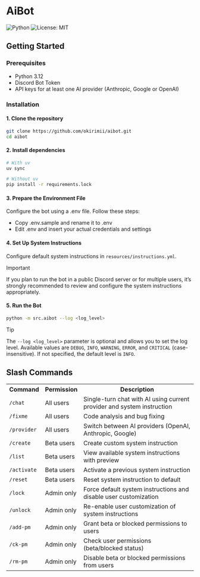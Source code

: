 # AiBot

![Python](https://img.shields.io/badge/Python-3.12-blue.svg?logo=python&logoColor=white&style=flat&labelColor=24292e)
![License: MIT](https://img.shields.io/badge/License-MIT-yellow.svg)

## Getting Started

### Prerequisites

- Python 3.12
- Discord Bot Token
- API keys for at least one AI provider (Anthropic, Google or OpenAI)

### Installation

#### 1. Clone the repository

```bash
git clone https://github.com/okirimii/aibot.git
cd aibot
```

#### 2. Install dependencies

```bash
# With uv
uv sync

# Without uv
pip install -r requirements.lock
```

#### 3. Prepare the Environment File

Configure the bot using a .env file. Follow these steps:

- Copy .env.sample and rename it to .env
- Edit .env and insert your actual credentials and settings

#### 4. Set Up System Instructions

Configure default system instructions in `resources/instructions.yml`.

> [!IMPORTANT]
> If you plan to run the bot in a public Discord server or for multiple users, it’s strongly recommended to review and configure the system instructions appropriately.

#### 5. Run the Bot

```bash
python -m src.aibot --log <log_level>
```

> [!TIP]
> The `--log <log_level>` parameter is optional and allows you to set the log level.
> Available values are `DEBUG`, `INFO`, `WARNING`, `ERROR`, and `CRITICAL` (case-insensitive).
> If not specified, the default level is `INFO`.


## Slash Commands

<table>
    <tr>
        <th>Command</th>
        <th>Permission</th>
        <th>Description</th>
    </tr>
    <tr>
        <td><code>/chat</code></td>
        <td>All users</td>
        <td>Single-turn chat with AI using current provider and system instruction</td>
    </tr>
    <tr>
        <td><code>/fixme</code></td>
        <td>All users</td>
        <td>Code analysis and bug fixing</td>
    </tr>
    <tr>
        <td><code>/provider</code></td>
        <td>All users</td>
        <td>Switch between AI providers (OpenAI, Anthropic, Google)</td>
    </tr>
    <tr>
        <td><code>/create</code></td>
        <td>Beta users</td>
        <td>Create custom system instruction</td>
    </tr>
    <tr>
        <td><code>/list</code></td>
        <td>Beta users</td>
        <td>View available system instructions with preview</td>
    </tr>
    <tr>
        <td><code>/activate</code></td>
        <td>Beta users</td>
        <td>Activate a previous system instruction</td>
    </tr>
    <tr>
        <td><code>/reset</code></td>
        <td>Beta users</td>
        <td>Reset system instruction to default</td>
    </tr>
    <tr>
        <td><code>/lock</code></td>
        <td>Admin only</td>
        <td>Force default system instructions and disable user customization</td>
    </tr>
    <tr>
        <td><code>/unlock</code></td>
        <td>Admin only</td>
        <td>Re-enable user customization of system instructions</td>
    </tr>
    <tr>
        <td><code>/add-pm</code></td>
        <td>Admin only</td>
        <td>Grant beta or blocked permissions to users</td>
    </tr>
    <tr>
        <td><code>/ck-pm</code></td>
        <td>Admin only</td>
        <td>Check user permissions (beta/blocked status)</td>
    </tr>
    <tr>
        <td><code>/rm-pm</code></td>
        <td>Admin only</td>
        <td>Disable beta or blocked permissions from users</td>
    </tr>
</table>
